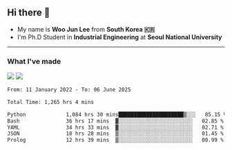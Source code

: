 ## Hi there 👋

- My name is **Woo Jun Lee** from **South Korea 🇰🇷**
- I'm Ph.D Student in **Industrial Engineering** at **Seoul National University**

---

### What I've made

<a href="https://share.streamlit.io/tomtom1103/kuiai_hackathon_2022/main/JL_app.py"><img src="https://img.shields.io/badge/Journey Lee-161B22?style=for-the-badge&logo=streamlit&logoColor=FF4B4B"/></a> <a href="https://jeon-100.github.io/Dangzang/"><img src="https://img.shields.io/badge/당신을 위한 장학금, 당장!-161B22?style=for-the-badge&logo=react&logoColor=#61DAFB"/></a>

<!--START_SECTION:waka-->

```txt
From: 11 January 2022 - To: 06 June 2025

Total Time: 1,265 hrs 4 mins

Python             1,084 hrs 30 mins█████████████████████▒░░░   85.15 %
Bash               36 hrs 17 mins  ▓░░░░░░░░░░░░░░░░░░░░░░░░   02.85 %
YAML               34 hrs 33 mins  ▓░░░░░░░░░░░░░░░░░░░░░░░░   02.71 %
JSON               18 hrs 28 mins  ▒░░░░░░░░░░░░░░░░░░░░░░░░   01.45 %
Prolog             12 hrs 39 mins  ▒░░░░░░░░░░░░░░░░░░░░░░░░   00.99 %
```

<!--END_SECTION:waka-->
